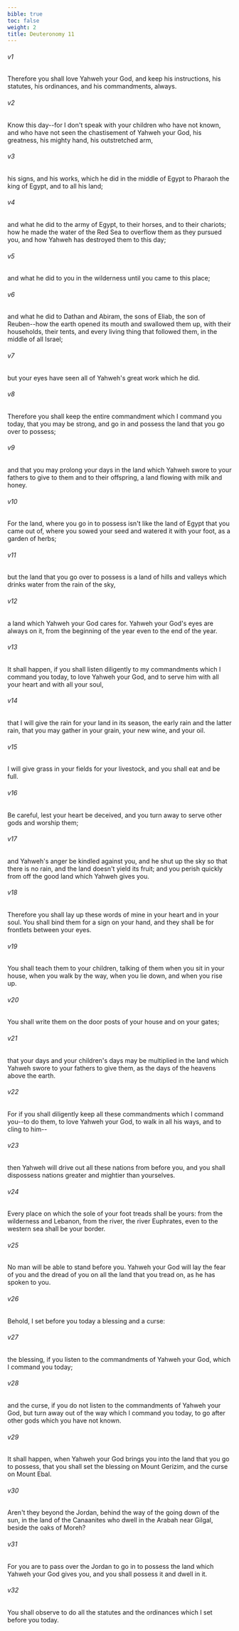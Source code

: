 ```yaml
---
bible: true
toc: false
weight: 2
title: Deuteronomy 11
---
```


###### v1 
Therefore you shall love Yahweh your God, and keep his instructions, his statutes, his ordinances, and his commandments, always. 

###### v2 
Know this day--for I don't speak with your children who have not known, and who have not seen the chastisement of Yahweh your God, his greatness, his mighty hand, his outstretched arm, 

###### v3 
his signs, and his works, which he did in the middle of Egypt to Pharaoh the king of Egypt, and to all his land; 

###### v4 
and what he did to the army of Egypt, to their horses, and to their chariots; how he made the water of the Red Sea to overflow them as they pursued you, and how Yahweh has destroyed them to this day; 

###### v5 
and what he did to you in the wilderness until you came to this place; 

###### v6 
and what he did to Dathan and Abiram, the sons of Eliab, the son of Reuben--how the earth opened its mouth and swallowed them up, with their households, their tents, and every living thing that followed them, in the middle of all Israel; 

###### v7 
but your eyes have seen all of Yahweh's great work which he did. 

###### v8 
Therefore you shall keep the entire commandment which I command you today, that you may be strong, and go in and possess the land that you go over to possess; 

###### v9 
and that you may prolong your days in the land which Yahweh swore to your fathers to give to them and to their offspring, a land flowing with milk and honey. 

###### v10 
For the land, where you go in to possess isn't like the land of Egypt that you came out of, where you sowed your seed and watered it with your foot, as a garden of herbs; 

###### v11 
but the land that you go over to possess is a land of hills and valleys which drinks water from the rain of the sky, 

###### v12 
a land which Yahweh your God cares for. Yahweh your God's eyes are always on it, from the beginning of the year even to the end of the year. 

###### v13 
It shall happen, if you shall listen diligently to my commandments which I command you today, to love Yahweh your God, and to serve him with all your heart and with all your soul, 

###### v14 
that I will give the rain for your land in its season, the early rain and the latter rain, that you may gather in your grain, your new wine, and your oil. 

###### v15 
I will give grass in your fields for your livestock, and you shall eat and be full. 

###### v16 
Be careful, lest your heart be deceived, and you turn away to serve other gods and worship them; 

###### v17 
and Yahweh's anger be kindled against you, and he shut up the sky so that there is no rain, and the land doesn't yield its fruit; and you perish quickly from off the good land which Yahweh gives you. 

###### v18 
Therefore you shall lay up these words of mine in your heart and in your soul. You shall bind them for a sign on your hand, and they shall be for frontlets between your eyes. 

###### v19 
You shall teach them to your children, talking of them when you sit in your house, when you walk by the way, when you lie down, and when you rise up. 

###### v20 
You shall write them on the door posts of your house and on your gates; 

###### v21 
that your days and your children's days may be multiplied in the land which Yahweh swore to your fathers to give them, as the days of the heavens above the earth. 

###### v22 
For if you shall diligently keep all these commandments which I command you--to do them, to love Yahweh your God, to walk in all his ways, and to cling to him-- 

###### v23 
then Yahweh will drive out all these nations from before you, and you shall dispossess nations greater and mightier than yourselves. 

###### v24 
Every place on which the sole of your foot treads shall be yours: from the wilderness and Lebanon, from the river, the river Euphrates, even to the western sea shall be your border. 

###### v25 
No man will be able to stand before you. Yahweh your God will lay the fear of you and the dread of you on all the land that you tread on, as he has spoken to you. 

###### v26 
Behold, I set before you today a blessing and a curse: 

###### v27 
the blessing, if you listen to the commandments of Yahweh your God, which I command you today; 

###### v28 
and the curse, if you do not listen to the commandments of Yahweh your God, but turn away out of the way which I command you today, to go after other gods which you have not known. 

###### v29 
It shall happen, when Yahweh your God brings you into the land that you go to possess, that you shall set the blessing on Mount Gerizim, and the curse on Mount Ebal. 

###### v30 
Aren't they beyond the Jordan, behind the way of the going down of the sun, in the land of the Canaanites who dwell in the Arabah near Gilgal, beside the oaks of Moreh? 

###### v31 
For you are to pass over the Jordan to go in to possess the land which Yahweh your God gives you, and you shall possess it and dwell in it. 

###### v32 
You shall observe to do all the statutes and the ordinances which I set before you today.


